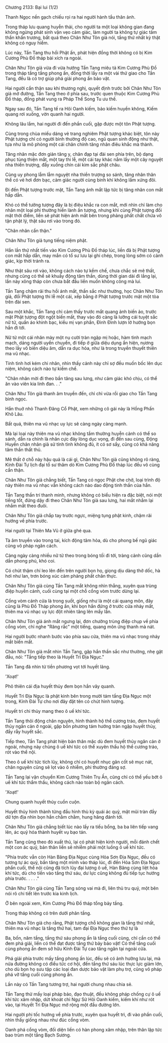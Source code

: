 




Chương 2133: Bại lui (1/2)


Thanh Ngọc nền gạch chiếu rọi ra hai người hành tẩu thân ảnh.

Trong tháp lưu quang huyễn thải, cho người ta một loại không gian đang không ngừng phát sinh vặn vẹo cảm giác, làm người ta không tự giác tâm thần khẩn trương, bất quá theo Chân Như Tôn giả nói, tầng thứ nhất kỳ thật không có nguy hiểm.

Lúc này, Tần Tang thu hồi Phật ấn, phát hiện đồng thời không có bị Kim Cương Phù Đồ tháp bài xích ra ngoài.

Chân Như Tôn giả vừa đi vừa hướng Tần Tang miêu tả Kim Cương Phù Đồ trong tháp tầng tầng phong ấn, đồng thời lấy ra một vài thứ giao cho Tần Tang, đều là có trợ giúp phá giải phong ấn bảo vật.

Hai người cẩn thận sau khi thương nghị, quyết định trước bởi Chân Như Tôn giả mở đường, Tần Tang theo ở phía sau, trước quen thuộc Kim Cương Phù Đồ tháp, đồng phát vung ra Pháp Thể Song Tu ưu thế.

Ngay sau đó, Tần Tang tế ra Hôi Oanh kiếm, bảo kiếm huyền không, Kiếm quang rơi xuống, vờn quanh hai người.

Không lâu lắm, hai người đi đến phần cuối, gặp được một tôn Phật tượng.

Cùng trong chùa miếu dáng vẻ trang nghiêm Phật tượng khác biệt, tôn này Phật tượng chỉ có người bình thường độ cao, ngũ quan sinh động như thật, tựa như là mô phỏng một cái chân chính tăng nhân điêu khắc mà thành.

Tăng nhân mặc đơn giản tăng y, chân đạp tại đài sen phía trên, bộ dạng phục tùng thiện mắt, một tay thi lễ, một cái tay khác nắm lấy một cây nguyệt nha thiền trượng, đẩy xuống chín cái kim sắc phật châu.

Cùng uy phong lẫm lẫm nguyệt nha thiền trượng so sánh, tăng nhân thân thể có vẻ hơi đơn bạc, cảm giác người cùng binh khí không lắm xứng đôi.

Đi đến Phật tượng trước mặt, Tần Tang ánh mắt lập tức bị tăng nhân con mắt hấp dẫn.

Khó có thể tưởng tượng đây là bị điêu khắc ra con mắt, mới nhìn chỉ làm cho nhân một loại phi thường hiền lành ấn tượng, nhưng khi cùng Phật tượng đối mặt thời điểm, liền sẽ phát hiện ánh mắt bên trong phảng phất chất chứa vô tận phật lý, thật sâu rơi vào trong đó.

"Chân nhân cẩn thận."

Chân Như Tôn giả tụng tiếng niệm phật.

Hắn lần thứ nhất tiến vào Kim Cương Phù Đồ tháp lúc, liền đã bị Phật tượng con mắt hấp dẫn, may mắn có tổ sư lưu lại ghi chép, trong lòng sớm có cảnh giác, kịp thời tránh ra.

Như thật sâu rơi vào, không cách nào tự kềm chế, chưa chắc sẽ mê thất, nhưng cũng có thể sẽ khuấy động tâm thần, dùng thời gian dài đi lắng lại, lần này xông tháp còn chưa bắt đầu liền muốn không công mà lui.

Tần Tang chậm rãi thu hồi ánh mắt, thần sắc như thường, học Chân Như Tôn giả, đối Phật tượng thi lễ một cái, xếp bằng ở Phật tượng trước mặt một tòa trên đài sen.

Sau một khắc, Tần Tang chỉ cảm thấy trước mắt quang ảnh biến ảo, trước mặt Phật tượng đột ngột biến mất, thay vào đó càng là lưỡng cái tuyệt sắc nữ tử, quần áo khinh bạc, kiều mị vạn phần, Đình Đình lượn lờ hướng bọn hắn đi tới.

Nữ tử một cái nhăn mày một nụ cười tràn ngập mị hoặc, hàm tình mạch mạch, dáng người uyển chuyển, đi tiếp ở giữa diệu dụng ẩn hiện, nương theo lấy vô biên diệu âm, dẫn ra dục hỏa, như là trong truyền thuyết thiên ma vũ nhạc.

Tính tình hơi kém chi nhân, nhìn thấy cảnh này chỉ sợ đều muốn bốc lên dục niệm, không cách nào tự kiềm chế.

"Chân nhân mời đi theo bần tăng sau lưng, như cảm giác khó chịu, có thể ăn vào viên kia linh đan. . ."

Chân Như Tôn giả thanh âm truyền đến, chỉ chỉ vừa rồi giao cho Tần Tang bình ngọc.

Hắn thuở nhỏ Thanh Đăng Cổ Phật, xem những cô gái này là Hồng Phấn Khô Lâu.

Bất quá, thiên ma vũ nhạc uy lực sẽ càng ngày càng mạnh.

Mà lại loại này thiên ma vũ nhạc không tầm thường huyễn cảnh có thể so sánh, dẫn ra chính là nhân cực đáy lòng dục vọng, đi đến sau cùng, Động Huyền chân nhân giả sử tính tình không đủ, ít có sơ sẩy, cũng có khả năng tâm thần thất thủ.

Mê thất ở chỗ này hậu quả là cái gì, Chân Như Tôn giả cũng không rõ ràng, Kính Đài Tự lịch đại tổ sư thăm dò Kim Cương Phù Đồ tháp lúc đều vô cùng cẩn thận.

Chân Như Tôn giả chẳng biết, Tần Tang có ngọc Phật che chở, loại trình độ này thiên ma vũ nhạc vẫn không cách nào dao động tinh thần của hắn.

Tần Tang thần trí thanh minh, nhưng không có biểu hiện ra đặc biệt, nói một tiếng tốt, đứng dậy đi theo Chân Như Tôn giả sau lưng, hai mắt nhắm lại nhắm mắt theo đuôi.

Chân Như Tôn giả chắp tay trước ngực, miệng tụng phật kinh, chậm rãi hướng về phía trước.

Hai người tại Thiên Ma Vũ ở giữa ghé qua.

Tà âm truyền vào trong tai, kích động tâm hỏa, dù cho phong bế ngũ giác cũng vô pháp ngăn cách.

Càng ngày càng nhiều nữ tử theo trong bóng tối đi tới, tràng cảnh cũng dần dần phong phú, khó coi.

Có chút thậm chí leo lên đến trên người bọn họ, giọng dịu dàng thở dốc, hà hơi như lan, trơn bóng xúc cảm phảng phất chân thực.

Chân Như Tôn giả cùng Tần Tang mắt không nhìn thẳng, xuyên qua trùng điệp huyễn cảnh, cuối cùng tại một chỗ cổng vòm trước dừng lại.

Cổng vòm cánh cửa là trong suốt, giống như là một cái quang môn, đây cũng là Phù Đồ Tháp phong ấn, khi bọn hắn đứng ở trước cửa nháy mắt, thiên ma vũ nhạc uy lực đột nhiên tăng lên mấy lần.

Chân Như Tôn giả ánh mắt ngưng lại, đơn chưởng trùng điệp chụp về phía cổng vòm, chỉ nghe "Răng rắc" một tiếng, quang môn ứng thanh mà nát.

Hai người bước nhanh bước vào phía sau cửa, thiên ma vũ nhạc trong nháy mắt biến mất.

Chân Như Tôn giả mắt nhìn Tần Tang, gặp hắn thần sắc như thường, nhẹ gật đầu, nói: "Tầng tiếp theo là Huyết Trì Địa Ngục."

Tần Tang đã nhìn từ tiền phương vọt tới huyết lãng.

'Xoạt!'

Phô thiên cái địa huyết thủy đem bọn hắn vây quanh.

Huyết Trì Địa Ngục là phật kinh bên trong mười tám tầng Địa Ngục một trong, Kính Đài Tự cho nơi đây đặt tên có chút hình tượng.

Huyết trì chi thủy mang theo ô uế khí tức.

Tần Tang thôi động chân nguyên, hình thành hộ thể cương tráo, đem huyết thủy ngăn cản ở ngoài, gặp bốn phương tám hướng tràn ngập huyết thủy, đầy rẫy huyết sắc.

Tiếp theo, Tần Tang phát hiện bản thân mặc dù đem huyết thủy ngăn cản ở ngoài, nhưng này chủng ô uế khí tức có thể xuyên thấu hộ thể cương tráo, rót vào thể nội.

Theo ô uế khí tức tích lũy, không chỉ có huyết nhục gân cốt sẽ mục nát, chân nguyên cũng sẽ lọt vào ô nhiễm, phi thường đáng sợ.

Tần Tang lại vận chuyển Kim Cương Thiên Trụ Ấn, cũng chỉ có thể yếu bớt ô uế khí tức thẩm thấu, không cách nào toàn bộ ngăn cách.

'Xoạt!'

Chung quanh huyết thủy cuồn cuộn.

Huyết thủy hình thành từng đầu hình thù kỳ quái ác quỷ, mặt mũi tràn đầy dữ tợn địa nhìn bọn hắn chằm chằm, hung hăng đánh tới.

Chân Như Tôn giả chẳng biết lúc nào lấy ra tiếu bổng, ba ba liên tiếp vang lên, ác quỷ hóa thành huyết vụ bạo tán.

Tần Tang cũng theo đó xuất thủ, lại có phát hiện kinh người, mỗi đánh chết một con ác quỷ, bản thân liền sẽ nhiễm phải một luồng ô uế khí tức.

"Phía trước vẫn còn Hàn Băng Địa Ngục cùng Hỏa Sơn Địa Ngục, đều có tương tự ác quỷ, bần tăng một mình vào tháp lúc, đi đến Hỏa Sơn Địa Ngục phần cuối, thể nội cũng đã tích lũy đại lượng ô uế, Hàn Băng cùng liệt hỏa khí tức, dù cho tiến vào tầng thứ sáu, dư lực cũng không đủ tiếp tục hướng phía trước. . . . ."

Chân Như Tôn giả cùng Tần Tang sóng vai mà đi, liên thủ tru quỷ, một bên nói rõ chi tiết lên trước kia kinh lịch.

Ở bên ngoài xem, Kim Cương Phù Đồ tháp tổng bảy tầng.

Trong tháp không có trên dưới phân tầng.

Chân Như Tôn giả cho rằng, Phật tượng chỗ không gian là tầng thứ nhất, thiên ma vũ nhạc là tầng thứ hai, tam đại Địa Ngục theo thứ tự là

Ba, bốn, năm tầng, tầng thứ sáu phong ấn là tầng cuối cùng, chỉ cần có thể đem phá giải, liền có thể đạt được tầng thứ bảy bảo vật! Có thể tầng cuối cùng phong ấn đem sở hữu Kính Đài Tự cao tăng ngăn tại ngoài cửa.

Phá giải phía trước mấy tầng phong ấn lúc, đều sẽ có ảnh hưởng lưu lại, mà nửa đường không có điều tức cơ hội, đến tầng thứ sáu lúc thực lực giảm lớn, cho dù bọn họ sưu tập các loại đan dược bảo vật làm phụ trợ, cũng vô pháp phá vỡ tầng cuối cùng phong ấn.

Lần này có Tần Tang tương trợ, hai người chung nhau chia sẻ.

Tần Tang thử mấy loại pháp bảo, đạo thuật, đều không pháp chống cự ô uế khí tức xâm nhập, dứt khoát chỉ Ngự Sử Hôi Oanh kiếm, kiếm khí như rót vào, tại Huyết Trì Địa Ngục mở rộng một đầu đường lớn.

Hai người phi tốc hướng về phía trước, xuyên qua huyết trì, đi vào phần cuối, nhìn thấy giống nhau như đúc cổng vòm.

Oanh phá cổng vòm, đối diện liền có hàn phong xâm nhập, trên thân lập tức bao trùm một tầng Bạch Sương.




